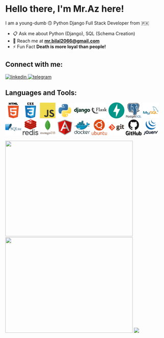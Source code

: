 <h1>Hello there, I'm Mr.Az here!</h1>
<p>I am a young-dumb 🙃 Python Django Full Stack Developer from 🇵🇰</p>

<ul>
    <li>📋 Ask me about Python (Django), SQL (Schema Creation)</li>
    <li>📨 Reach me at
        <a href="mailto:mr.bilal2066@gmail.com" target="_blank">
            <b>mr.bilal2066@gmail.com</b>
        </a>
    </li>
    <li>⚡ Fun Fact
        <b>Death is more loyal than people!</b>
    </li>
</ul>

<h2>Connect with me:</h2>
<a href="https://www.linkedin.com/in/muhammad-bilal-azaad/" target="_blank">
    <img src="https://raw.githubusercontent.com/rahuldkjain/github-profile-readme-generator/master/src/images/icons/Social/linked-in-alt.svg"
         alt="linkedin" width="40" height="30">
</a>
<a href="https://t.me/mr_azaad622" target="_blank">
    <img src="https://img.uxwing.com/wp-content/themes/uxwing/download/brands-social-media/telegram-black-icon.svg"
         alt="telegram" width="40" height="30">
</a>

<h2>Languages and Tools:</h2>
<p>
    <img src="https://raw.githubusercontent.com/devicons/devicon/master/icons/html5/html5-original-wordmark.svg"
         alt="html5" title="html5" width="50" height="50"/>
    <img src="https://raw.githubusercontent.com/devicons/devicon/master/icons/css3/css3-original-wordmark.svg"
         alt="css3" title="css3" width="50" height="50"/>
    <img src="https://raw.githubusercontent.com/devicons/devicon/master/icons/javascript/javascript-original.svg"
         alt="javascript" title="javascript" width="50" height="50"/>
    <img src="https://raw.githubusercontent.com/devicons/devicon/master/icons/python/python-original.svg"
         alt="python" title="python" width="50" height="50"/>
    <img src="https://raw.githubusercontent.com/devicons/devicon/1119b9f84c0290e0f0b38982099a2bd027a48bf1/icons/django/django-plain-wordmark.svg"
         alt="Django" title="Django" width="50" height="50"/>
    <img src="https://raw.githubusercontent.com/devicons/devicon/1119b9f84c0290e0f0b38982099a2bd027a48bf1/icons/flask/flask-original-wordmark.svg"
         alt="Flask" title="Flask" width="50" height="50"/>
    <img src="https://raw.githubusercontent.com/devicons/devicon/1119b9f84c0290e0f0b38982099a2bd027a48bf1/icons/fastapi/fastapi-original.svg"
         alt="FastAPI" title="FastAPI" width="50" height="50"/>
    <img src="https://raw.githubusercontent.com/devicons/devicon/master/icons/postgresql/postgresql-original-wordmark.svg"
         alt="postgresql" title="postgresql" width="50" height="50"/>
    <img src="https://raw.githubusercontent.com/devicons/devicon/1119b9f84c0290e0f0b38982099a2bd027a48bf1/icons/mysql/mysql-original-wordmark.svg"
         alt="mysql" title="mysql" width="50" height="50"/>
    <img src="https://raw.githubusercontent.com/devicons/devicon/1119b9f84c0290e0f0b38982099a2bd027a48bf1/icons/sqlite/sqlite-original-wordmark.svg"
         alt="sqlite" title="sqlite" width="50" height="50"/>
    <img src="https://raw.githubusercontent.com/devicons/devicon/1119b9f84c0290e0f0b38982099a2bd027a48bf1/icons/redis/redis-original-wordmark.svg"
         alt="redis" title="redis" width="50" height="50"/>
    <img src="https://raw.githubusercontent.com/devicons/devicon/master/icons/mongodb/mongodb-original-wordmark.svg"
         alt="mongodb" title="mongodb" width="50" height="50"/>
    <img src="https://raw.githubusercontent.com/devicons/devicon/1119b9f84c0290e0f0b38982099a2bd027a48bf1/icons/angularjs/angularjs-original.svg"
         alt="angularjs" title="angularjs" width="50" height="50"/>
    <img src="https://raw.githubusercontent.com/devicons/devicon/1119b9f84c0290e0f0b38982099a2bd027a48bf1/icons/docker/docker-original-wordmark.svg"
         alt="docker" title="docker" width="50" height="50"/>
    <img src="https://raw.githubusercontent.com/devicons/devicon/1119b9f84c0290e0f0b38982099a2bd027a48bf1/icons/ubuntu/ubuntu-plain-wordmark.svg"
         alt="ubuntu" title="ubuntu" width="50" height="50"/>
    <img src="https://raw.githubusercontent.com/devicons/devicon/1119b9f84c0290e0f0b38982099a2bd027a48bf1/icons/git/git-original-wordmark.svg"
         alt="git" title="git" width="50" height="50"/>
    <img src="https://raw.githubusercontent.com/devicons/devicon/1119b9f84c0290e0f0b38982099a2bd027a48bf1/icons/github/github-original-wordmark.svg"
         alt="github" title="github" width="50" height="50"/>
    <img src="https://raw.githubusercontent.com/devicons/devicon/1119b9f84c0290e0f0b38982099a2bd027a48bf1/icons/jquery/jquery-original-wordmark.svg"
         alt="jquery" title="jquery" width="50" height="50"/>
</p>

<img src="https://github-readme-stats.vercel.app/api/top-langs/?username=Mr-Bilal-Ashraf&layout=compact&theme=transparent&hide_border=true" width="400px"
     height="300px">
<img src="https://github-readme-stats.vercel.app/api?username=Mr-Bilal-Ashraf&show_icons=true&theme=transparent&hide_border=true"
     width="400px" height="300px">
<img src="https://github-profile-trophy.vercel.app/?username=Mr-Bilal-Ashraf&theme=onedark&margin-w=5&margin-h=5&no-frame=true&no-bg=true&column=3">
